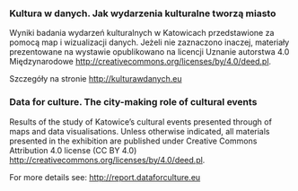 ### Kultura w danych. Jak wydarzenia kulturalne tworzą miasto

Wyniki badania wydarzeń kulturalnych w Katowicach przedstawione za pomocą map i wizualizacji danych. Jeżeli nie zaznaczono inaczej, materiały prezentowane na wystawie opublikowano na licencji Uznanie autorstwa 4.0 Międzynarodowe http://creativecommons.org/licenses/by/4.0/deed.pl.

Szczegóły na stronie http://kulturawdanych.eu  


### Data for culture. The city-making role of cultural events

Results of the study of Katowice’s cultural events presented through of maps and data visualisations. Unless otherwise indicated, all materials presented in the exhibition are published under Creative Commons Attribution 4.0 license (CC BY 4.0) http://creativecommons.org/licenses/by/4.0/deed.pl.

For more details see: http://report.dataforculture.eu
